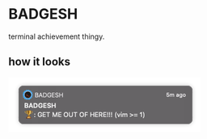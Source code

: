 # BADGESH
terminal achievement thingy.

## how it looks
![alt text](https://github.com/duart38/BADGESH/blob/main/images/notf1.png?raw=true "Logo")
